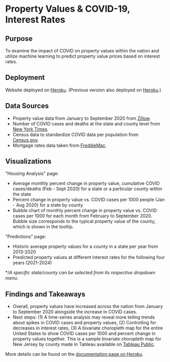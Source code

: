 # Property Values & COVID-19, Interest Rates
## Purpose
To examine the impact of COVID on property values within the nation and utilize machine learning to predict property value prices based on interest rates.

## Deployment
Website deployed on [Heroku](https://covid-housing.herokuapp.com/).
(Previous version also deployed on [Heroku](https://housing-covid.herokuapp.com/).)

## Data Sources
- Property value data from January to September 2020 from [Zillow](https://www.zillow.com/research/data/).
- Number of COVID cases and deaths at the state and county level from [New York Times](https://github.com/nytimes/covid-19-data).
- Census data to standardize COVID data per population from [Census.gov](https://www.census.gov/data.html).
- Mortgage rates data taken from [FreddieMac](http://www.freddiemac.com/pmms/pmms_archives.html).

## Visualizations
"Housing Analysis" page:
- Average monthly percent change in property value, cumulative COVID cases/deaths (Feb - Sept 2020) for a state or a particular county within the state
- Percent change in property value vs. COVID cases per 1000 people (Jan - Aug 2020) for a state by county
- Bubble chart of monthly percent change in property value vs. COVID cases per 1000 for each month from February to September 2020. Bubble size corresponds to the typical property value of the county, which is shown in the tooltip.

"Predictions" page:
- Historic average property values for a county in a state per year from 2013-2020
- Predicted property values at different interest rates for the following four years (2021-2024)

*/*A specific state/county can be selected from its respective dropdown menu.*

## Findings and Takeaways
- Overall, property values have increased across the nation from January to September 2020 alongside the increase in COVID cases. 
- Next steps: 
(1) A time-series analysis may reveal more telling trends about spikes in COVID cases and property values,
(2) Controlling for decreases in interest rates,
(3) A bivariate choropleth map for the entire United States to show COVID cases per 1000 and percent change in property values together. This is a sample bivariate choropleth map for New Jersey by county made in Tableau available on [Tableau Public](https://public.tableau.com/profile/alysma#!/vizhome/NJCOVIDvs_PropertyValueChange-BivariateChoroplethMap/Dashboard1).

More details can be found on the [documentation page on Heroku](https://housing-covid.herokuapp.com/documentation).
